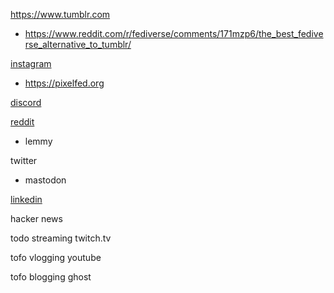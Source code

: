 https://www.tumblr.com
- https://www.reddit.com/r/fediverse/comments/171mzp6/the_best_fediverse_alternative_to_tumblr/

[instagram](https://www.instagram.com/griffin.ht/)
- https://pixelfed.org

[discord](https://discord.gg/QXW4xMgTgA)

[reddit](https://www.reddit.com/user/griffinht/)
- lemmy

twitter
- mastodon

[linkedin](https://www.linkedin.com/in/griffinht/)

hacker news




todo streaming twitch.tv

tofo vlogging youtube

tofo blogging ghost
